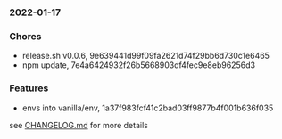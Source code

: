 ### 2022-01-17

### Chores
+ release.sh v0.0.6, 9e639441d99f09fa2621d74f29bb6d730c1e6465
+ npm update, 7e4a6424932f26b5668903df4fec9e8eb96256d3

### Features
+ envs into vanilla/env, 1a37f983fcf41c2bad03ff9877b4f001b636f035


see <a href='https://github.com/mrjackwills/leafcast_vue/blob/main/CHANGELOG.md'> CHANGELOG.md</a> for more details
